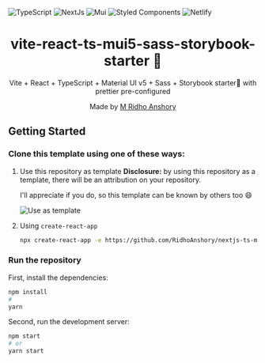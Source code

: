 ![TypeScript](https://img.shields.io/badge/typescript-%23007ACC.svg?style=for-the-badge&logo=typescript&logoColor=white)
![NextJs](https://img.shields.io/badge/React-20232A?style=for-the-badge&logo=react&logoColor=61DAFB)
![Mui](https://img.shields.io/badge/Material%20UI-007FFF?style=for-the-badge&logo=mui&logoColor=white)
![Styled Components](https://img.shields.io/badge/Sass-CC6699?style=for-the-badge&logo=sass&logoColor=white)
![Netlify](https://img.shields.io/badge/storybook-FF4785?style=for-the-badge&logo=storybook&logoColor=white)

<div align="center">
  <h1>vite-react-ts-mui5-sass-storybook-starter 📕</h1>
  <p>Vite + React + TypeScript + Material UI v5 + Sass + Storybook starter📕 with prettier pre-configured</p>
  <p>Made by <a href="https://ridho-homepage.vercel.app/">M Ridho Anshory</a></p>
</div>

## Getting Started

### Clone this template using one of these ways:

1. Use this repository as template
   **Disclosure:** by using this repository as a template, there will be an attribution on your repository.

   I'll appreciate if you do, so this template can be known by others too 😄

   ![Use as template](https://user-images.githubusercontent.com/47277994/149296446-42b359fa-878a-4fc2-9297-8921db48c3e5.png)

2. Using `create-react-app`

   ```bash
   npx create-react-app -e https://github.com/RidhoAnshory/nextjs-ts-mui5-scss-storybook-starter your-project-name
   ```

### Run the repository

First, install the dependencies:

```bash
npm install
#
yarn
```

Second, run the development server:

```bash
npm start
# or
yarn start
```
